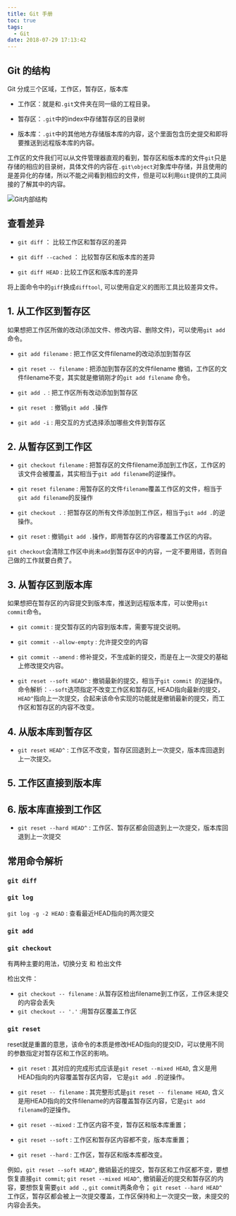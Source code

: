 ```yaml
---
title: Git 手册
toc: true
tags:
  - Git
date: 2018-07-29 17:13:42
---
```


## Git 的结构

Git 分成三个区域，工作区，暂存区，版本库

- 工作区：就是和`.git`文件夹在同一级的工程目录。

- 暂存区：`.git`中的index中存储暂存区的目录树

- 版本库：`.git`中的其他地方存储版本库的内容，这个里面包含历史提交和即将要推送到远程版本库的内容。

工作区的文件我们可以从文件管理器直观的看到，暂存区和版本库的文件`git`只是存储的相应的目录树，具体文件的内容在`.git\object`对象库中存储，并且使用的是差异化的存储，所以不能之间看到相应的文件，但是可以利用`Git`提供的工具间接的了解其中的内容。

![Git内部结构](git_show_01.svg)

## 查看差异

- `git diff` ： 比较工作区和暂存区的差异

- `git diff --cached` ： 比较暂存区和版本库的差异

- `git diff HEAD` : 比较工作区和版本库的差异

将上面命令中的`giff`换成`difftool`, 可以使用自定义的图形工具比较差异文件。

## 1. 从工作区到暂存区

如果想把工作区所做的改动(添加文件、修改内容、删除文件)，可以使用`git add`命令。

- `git add filename` : 把工作区文件filename的改动添加到暂存区

- `git reset -- filename` : 把添加到暂存区的文件filename 撤销，工作区的文件filename不变，其实就是撤销刚才的`git add filename` 命令。

- `git add .` : 把工作区所有改动添加到暂存区
- `git reset ` : 撤销`git add .`操作

- `git add -i` : 用交互的方式选择添加哪些文件到暂存区

## 2. 从暂存区到工作区

- `git checkout filename` : 把暂存区的文件filename添加到工作区，工作区的该文件会被覆盖，其实相当于`git add filename`的逆操作。

- `git reset filename` : 用暂存区的文件`filename`覆盖工作区的文件，相当于`git add filename`的反操作

- `git checkout .` : 把暂存区的所有文件添加到工作区，相当于`git add .`的逆操作。

- `git reset` : 撤销`git add .`操作，即用暂存区的内容覆盖工作区的内容。

`git checkout`会清除工作区中尚未`add`到暂存区中的内容，一定不要用错，否则自己做的工作就要白费了。



## 3. 从暂存区到版本库

如果想把在暂存区的内容提交到版本库，推送到远程版本库，可以使用`git commit`命令。

- `git commit` : 提交暂存区的内容到版本库，需要写提交说明。

- `git commit --allow-empty` : 允许提交空的内容

- `git commit --amend` : 修补提交，不生成新的提交，而是在上一次提交的基础上修改提交内容。

- `git reset --soft HEAD^` : 撤销最新的提交，相当于`git commit `的逆操作。 命令解析：`--soft`选项指定不改变工作区和暂存区, HEAD指向最新的提交，`HEAD^`指向上一次提交，合起来该命令实现的功能就是撤销最新的提交，而工作区和暂存区的内容不改变。


## 4. 从版本库到暂存区

- `git reset HEAD^` : 工作区不改变，暂存区回退到上一次提交，版本库回退到上一次提交。


## 5. 工作区直接到版本库


## 6. 版本库直接到工作区

- `git reset --hard HEAD^` : 工作区、暂存区都会回退到上一次提交，版本库回退到上一次提交

## 常用命令解析

### `git diff`

### `git log`

`git log -g -2 HEAD` : 查看最近HEAD指向的两次提交


### `git add`

### `git checkout`

有两种主要的用法，切换分支 和 检出文件

检出文件：

- `git checkout -- filename` : 从暂存区检出filename到工作区，工作区未提交的内容会丢失
- `git checkout -- '.'` :用暂存区覆盖工作区






### `git reset`

reset就是重置的意思，该命令的本质是修改HEAD指向的提交ID，可以使用不同的参数指定对暂存区和工作区的影响。

- `git reset` : 其对应的完成形式应该是`git reset --mixed HEAD`, 含义是用HEAD指向的内容覆盖暂存区内容，
它是`git add .`的逆操作。

- `git reset -- filename` : 其完整形式是`git reset -- filename HEAD`, 含义是用HEAD指向的文件filename的内容覆盖暂存区内容，它是`git add filename`的逆操作。

- `git reset --mixed` : 工作区内容不变，暂存区和版本库重置；

- `git reset --soft` : 工作区和暂存区内容都不变，版本库重置；

- `git reset --hard` : 工作区，暂存区和版本库都改变。

例如，`git reset --soft HEAD^`, 撤销最近的提交，暂存区和工作区都不变，要想恢复直接`git commit`; `git reset --mixed HEAD^`, 撤销最近的提交和暂存区的内容，要想恢复需要`git add .`, `git commit`两条命令； `git reset --hard HEAD^` 工作区，暂存区都会被上一次提交覆盖，工作区保持和上一次提交一致，未提交的内容会丢失。






